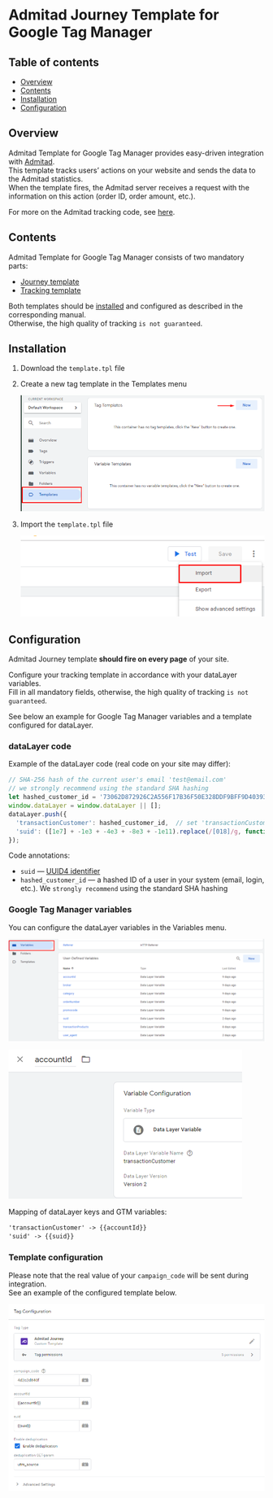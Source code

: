 # Admitad Journey Template for Google Tag Manager

## Table of contents

* [Overview](#overview)
* [Contents](#contents)
* [Installation](#installation)
* [Configuration](#configuration)

## <a id="overview"></a>Overview

Admitad Template for Google Tag Manager provides easy-driven integration with [Admitad](https://www.admitad.com/en/).  
This template tracks users’ actions on your website and sends the data to the Admitad statistics.  
When the template fires, the Admitad server receives a request with the information on this action (order ID, order amount, etc.).

For more on the Admitad tracking code, see [here](https://help.admitad.com/en/advertiser/topic/227-installing-admitad-tracking-code-in-google-tag-manager#purpose).

## <a id="contents"></a>Contents

Admitad Template for Google Tag Manager consists of two mandatory parts:
* [Journey template](https://github.com/AdmitadSDK/Admitad-GTM-Journey-Template)
* [Tracking template](https://github.com/AdmitadSDK/Admitad-GTM-Tracking-Template)

Both templates should be [installed](#installation) and configured as described in the corresponding manual.  
Otherwise, the high quality of tracking `is not guaranteed`. 

## <a id="installation"></a>Installation

1. Download the `template.tpl` file
2. Create a new tag template in the Templates menu

    ![templates_menu](./images/templates_menu.png)

3. Import the `template.tpl` file

    ![import_template](./images/import_template.png)
    

## <a id="configuration"></a>Configuration

Admitad Journey template **should fire on every page** of your site.

Configure your tracking template in accordance with your dataLayer variables.    
Fill in all mandatory fields, otherwise, the high quality of tracking `is not guaranteed`.

See below an example for Google Tag Manager variables and a template configured for dataLayer.

### dataLayer code

Example of the dataLayer code (real code on your site may differ):  

```javascript
// SHA-256 hash of the current user's email 'test@email.com'
// we strongly recommend using the standard SHA hashing
let hashed_customer_id = '73062D872926C2A556F17B36F50E328DDF9BFF9D403939BD14B6C3B7F5A33FC2';
window.dataLayer = window.dataLayer || [];
dataLayer.push({
  'transactionCustomer': hashed_customer_id,  // set 'transactionCustomer': '' if the customer ID is undefined on the page
  'suid': ([1e7] + -1e3 + -4e3 + -8e3 + -1e11).replace(/[018]/g, function(c) {return (c ^ (window.crypto || window.msCrypto).getRandomValues(new Uint8Array(1))[0] & 15 >> c / 4).toString(16)})
});
```

Code annotations:
* `suid` — [UUID4 identifier](https://tools.ietf.org/html/rfc4122)  
* `hashed_customer_id` — a hashed ID of a user in your system (email, login, etc.). We `strongly recommend` using the standard SHA hashing

### Google Tag Manager variables

You can configure the dataLayer variables in the Variables menu.

![variables](./images/variables.png)

![accountId](./images/accountId.png)

Mapping of dataLayer keys and GTM variables:

```md
'transactionCustomer' -> {{accountId}}
'suid' -> {{suid}}
```

### Template configuration

Please note that the real value of your `campaign_code` will be sent during integration.  
See an example of the configured template below.
  
![config_journey](./images/config_journey.png)
